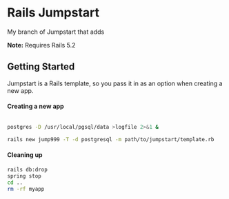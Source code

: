 # Rails Jumpstart

My branch of Jumpstart that adds 

**Note:** Requires Rails 5.2

## Getting Started

Jumpstart is a Rails template, so you pass it in as an option when creating a new app.

#### Creating a new app



```bash

postgres -D /usr/local/pgsql/data >logfile 2>&1 &

rails new jump999 -T -d postgresql -m path/to/jumpstart/template.rb
```

#### Cleaning up

```bash
rails db:drop
spring stop
cd ..
rm -rf myapp
```
